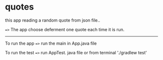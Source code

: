 # quotes

this app reading a random quote from json file..

`=>` The app choose deferment one quote each time it is run.

---

To run the app 
`=>` run the main in App.java file 

To run the test `=>` run AppTest. java file or from terminal './gradlew test'